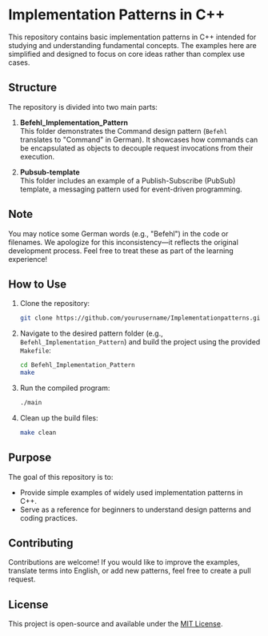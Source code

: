 
# Implementation Patterns in C++

This repository contains basic implementation patterns in C++ intended for studying and understanding fundamental concepts. The examples here are simplified and designed to focus on core ideas rather than complex use cases.

## Structure

The repository is divided into two main parts:

1. **Befehl_Implementation_Pattern**  
   This folder demonstrates the Command design pattern (`Befehl` translates to "Command" in German). It showcases how commands can be encapsulated as objects to decouple request invocations from their execution.

2. **Pubsub-template**  
   This folder includes an example of a Publish-Subscribe (PubSub) template, a messaging pattern used for event-driven programming.

## Note
You may notice some German words (e.g., "Befehl") in the code or filenames. We apologize for this inconsistency—it reflects the original development process. Feel free to treat these as part of the learning experience!

## How to Use

1. Clone the repository:
   ```bash
   git clone https://github.com/yourusername/Implementationpatterns.git
   ```
2. Navigate to the desired pattern folder (e.g., `Befehl_Implementation_Pattern`) and build the project using the provided `Makefile`:
   ```bash
   cd Befehl_Implementation_Pattern
   make
   ```

3. Run the compiled program:
   ```bash
   ./main
   ```

4. Clean up the build files:
   ```bash
   make clean
   ```

## Purpose

The goal of this repository is to:
- Provide simple examples of widely used implementation patterns in C++.
- Serve as a reference for beginners to understand design patterns and coding practices.

## Contributing

Contributions are welcome! If you would like to improve the examples, translate terms into English, or add new patterns, feel free to create a pull request.

## License

This project is open-source and available under the [MIT License](LICENSE).
